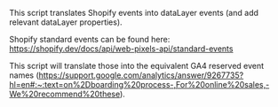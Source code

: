 This script translates Shopify events into dataLayer events (and add relevant dataLayer properties).

Shopify standard events can be found here: https://shopify.dev/docs/api/web-pixels-api/standard-events

This script will translate those into the equivalent GA4 reserved event names (https://support.google.com/analytics/answer/9267735?hl=en#:~:text=on%2Dboarding%20process-,For%20online%20sales,-We%20recommend%20these).
